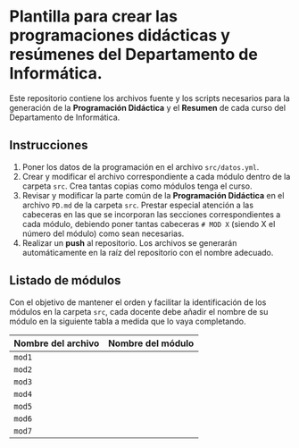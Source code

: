 # Plantilla para crear las programaciones didácticas y resúmenes del Departamento de Informática.

Este repositorio contiene los archivos fuente y los scripts necesarios para la generación de la **Programación Didáctica** y el **Resumen** de cada curso del Departamento de Informática.

## Instrucciones

1. Poner los datos de la programación en el archivo `src/datos.yml`.
2. Crear y modificar el archivo correspondiente a cada módulo dentro de la carpeta `src`. Crea tantas copias como módulos tenga el curso.
3. Revisar y modificar la parte común de la **Programación Didáctica** en el archivo `PD.md` de la carpeta `src`. Prestar especial atención a las cabeceras en las que se incorporan las secciones correspondientes a cada módulo, debiendo poner tantas cabeceras `# MOD X` (siendo X el número del módulo) como sean necesarias.
4. Realizar un **push** al repositorio. Los archivos se generarán automáticamente en la raíz del repositorio con el nombre adecuado.

## Listado de módulos

Con el objetivo de mantener el orden y facilitar la identificación de los módulos en la carpeta `src`, cada docente debe añadir el nombre de su módulo en la siguiente tabla a medida que lo vaya completando.

| Nombre del archivo | Nombre del módulo                              |
|--------------------|-------------------------------------|
| `mod1`             |                                     |
| `mod2`             |                                     |
| `mod3`             |                                     |
| `mod4`             |                                     |
| `mod5`             |                                     |
| `mod6`             |                                     |
| `mod7`             |                                     |
